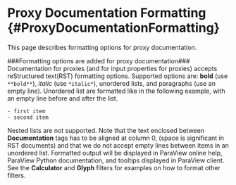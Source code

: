 Proxy Documentation Formatting             {#ProxyDocumentationFormatting}
==============================

This page describes formatting options for proxy documentation.

###Formatting options are added for proxy documentation###
Documentation for proxies (and for input properties for proxies)
accepts reStructured text(RST) formatting options. Supported options
are: **bold** (use ``**bold**``), *italic* (use ``*italic*``),
unordered lists, and paragraphs (use an empty line). Unordered list
are formatted like in the following example, with an empty line
before and after the list.

    - first item
    - second item

Nested lists are not supported. Note that the text enclosed between
**Documentation** tags has to be aligned at column 0, (space is
significant in RST documents) and that we do not accept empty lines
between items in an unordered list. Formatted output will be displayed
in ParaView online help, ParaView Python documentation, and tooltips
displayed in ParaView client. See the **Calculator** and **Glyph**
filters for examples on how to format other filters.
